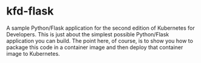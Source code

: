 # kfd-flask

A sample Python/Flask application for the second edition of 
Kubernetes for Developers. This is just about the simplest 
possible Python/Flask application you can build. The point 
here, of course, is to show you how to package this code in 
a container image and then deploy that container image to 
Kubernetes. 
